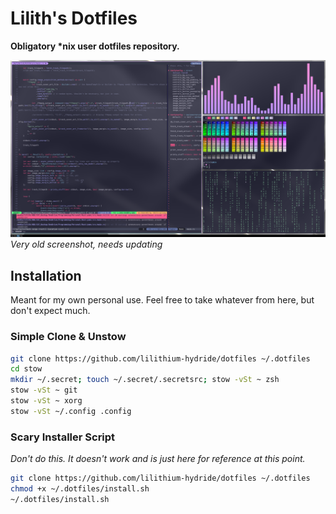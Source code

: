 # Lilith's Dotfiles

**Obligatory \*nix user dotfiles repository.**

![i3 Preview Image](preview_i3.png)
*Very old screenshot, needs updating*


## Installation
Meant for my own personal use. Feel free to take whatever from here, but don't expect much.

### Simple Clone & Unstow
```sh
git clone https://github.com/lilithium-hydride/dotfiles ~/.dotfiles
cd stow
mkdir ~/.secret; touch ~/.secret/.secretsrc; stow -vSt ~ zsh
stow -vSt ~ git
stow -vSt ~ xorg
stow -vSt ~/.config .config
```

### Scary Installer Script
*Don't do this. It doesn't work and is just here for reference at this point.*
```sh
git clone https://github.com/lilithium-hydride/dotfiles ~/.dotfiles
chmod +x ~/.dotfiles/install.sh
~/.dotfiles/install.sh
```
